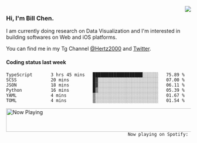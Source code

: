 <img  align="right" src="https://github-readme-stats.vercel.app/api?username=BillChen2k&show_icons=false&count_private=true&hide_title=true">

### Hi, I'm Bill Chen.

I am currently doing research on Data Visualization and I'm interested in building softwares on Web and iOS platforms.

You can find me in my Tg Channel [@Hertz2000](https://t.me/Hertz2000) and [Twitter](https://twitter.com/billchen2k).

#### Coding status last week

<!--START_SECTION:waka-->

```text
TypeScript       3 hrs 45 mins   ███████████████████░░░░░░   75.89 %
SCSS             20 mins         █▓░░░░░░░░░░░░░░░░░░░░░░░   07.00 %
JSON             18 mins         █▓░░░░░░░░░░░░░░░░░░░░░░░   06.11 %
Python           16 mins         █▒░░░░░░░░░░░░░░░░░░░░░░░   05.39 %
YAML             4 mins          ▒░░░░░░░░░░░░░░░░░░░░░░░░   01.67 %
TOML             4 mins          ▒░░░░░░░░░░░░░░░░░░░░░░░░   01.54 %
```

<!--END_SECTION:waka-->


<div>
<a href="https://spotify-now-playing.billchen2k.vercel.app/now-playing?open">
   <img align="right" src="https://spotify-now-playing.billchen2k.vercel.app/now-playing" width="540" height="64" alt="Now Playing">
</a>
</div>

<div>
<p align="right"><code>Now playing on Spotify: </code></p>
</div>

<!--
**BillChen2K/BillChen2K** is a ✨ _special_ ✨ repository because its `README.md` (this file) appears on your GitHub profile.

Here are some ideas to get you started:

- 🔭 I’m currently working on ...
- 🌱 I’m currently learning ...
- 👯 I’m looking to collaborate on ...
- 🤔 I’m looking for help with ...
- 💬 Ask me about ...
- 📫 How to reach me: ...
- 😄 Pronouns: ...
- ⚡ Fun fact: ...
-->
